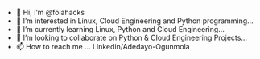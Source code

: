 - 👋 Hi, I’m @folahacks
- 👀 I’m interested in Linux, Cloud Engineering and Python programming...
- 🌱 I’m currently learning Linux, Python and Cloud Engineering...
- 💞️ I’m looking to collaborate on Python & Cloud Engineering Projects...
- 📫 How to reach me ...
Linkedin/Adedayo-Ogunmola

<!---
folahacks/4labee is a ✨ special ✨ repository because its `README.md` (this file) appears on your GitHub profile.
You can click the Preview link to take a look at your changes.
--->
